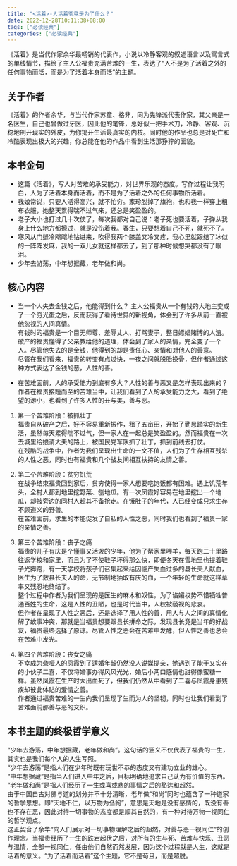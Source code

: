 ```yaml
---
title: "<活着>-人活着究竟是为了什么？"
date: 2022-12-28T10:11:38+08:00
tags: ["必读经典"]
categories: ["必读经典"]
---
```


《活着》是当代作家余华最畅销的代表作，小说以冷静客观的叙述语言以及寓言式的单线情节，描绘了主人公福贵充满苦难的一生，表达了“人不是为了活着之外的任何事物而活，而是为了活着本身而活”的主题。

## 关于作者  
《活着》的作者余华，与当代作家苏童、格非，同为先锋派代表作家，其父亲是一名医生，自己也曾做过牙医，因此他的笔锋，总好似一把手术刀，冷静、客观、沉稳地剖开现实的外皮，为你揭开生活最真实的内核。同时他的作品也总是对死亡和冷酷表现出极大的兴趣，你总能在他的作品中看到生活那狰狞的面貌。  

## 本书金句  
* 这篇《活着》，写人对苦难的承受能力，对世界乐观的态度。写作过程让我明白，人为了活着本身而活着，而不是为了活着之外的任何事物所活着。
* 我娘常说，只要人活得高兴，就不怕穷。家珍脱掉了旗袍，也和我一样穿上粗布衣服，她整天累得喘不过气来，还总是笑盈盈的。
* 老子大小也打过几十次仗了，每次我都对自己说：老子死也要活着，子弹从我身上什么地方都擦过，就是没伤着我。春生，只要想着自己不死，就死不了。
* 寒风从门缝冷飕飕地钻进来，吹得我两个膝盖又冷又疼，我心里就跟结了冰似的一阵阵发麻，我的一双儿女就这样都去了，到了那种时候想哭都没有了眼泪。
* 少年去游荡，中年想掘藏，老年做和尚。

## 核心内容  
* 当一个人失去金钱之后，他能得到什么？
主人公福贵从一个有钱的大地主变成了一个穷光蛋之后，反而获得了看待世界的新视角，体会到了许多从前一直被他忽视的人间真情。  
有钱时的福贵是一个目无师尊、羞辱丈人、打骂妻子，整日嫖娼赌博的人渣。破产的福贵懂得了父亲教给他的道理，体会到了家人的亲情，完全变了一个人。尽管他失去的是金钱，他得到的却是责任心、亲情和对他人的善意。  
尽管在我们看来，福贵的转变有点过快，一夜之间就脱胎换骨，但作者通过这种方式表达了金钱的恶，人性的善。  

* 在苦难面前，人的承受能力到底有多大？人性的善与恶又是怎样表现出来的？  
作者在福贵接踵而至的苦难当中，让我们看到了人的承受能力之大，看到了绝望的渺小，也看到了许多人性的丑与美，善与恶。

1. 第一个苦难阶段：被抓壮丁  
福贵自从破产之后，好不容易重新振作，租了五亩田，开始了勤恳踏实的新生活，虽然每天累得喘不过气，但一家人在一起总是笑盈盈的。然而福贵在一次去城里给娘请大夫的路上，被国民党军队抓了壮丁，抓到前线去打仗。  
在残酷的战争中，作者为我们呈现出生命的一文不值，人们为了生存相互残杀的人性之恶，同时也有福贵和几个战友间相互扶持的友情之善。

2. 第二个苦难阶段：贫穷饥荒  
在战争结束福贵回到家后，贫穷使得一家人想要吃饱饭都有困难。遇上饥荒年头，全村人都到地里挖野菜、刨地瓜。有一次凤霞好容易在地里挖出一个地瓜，却被旁边的同村人趁其不备抢走。在饿肚子的年代，人已经变成只求生存不顾道义的野兽。  
在苦难面前，求生的本能促发了自私的人性之恶，同时我们也看到了福贵一家的亲情之善。  

3. 第三个苦难阶段：丧子之痛  
福贵的儿子有庆是个懂事又活泼的少年，他为了帮家里喂羊，每天跑二十里路往返学校和家里，而且为了不使鞋子坏得那么快，即便冬天在雪地里也提着鞋子光脚跑，有一天学校将孩子们召集起来给因临产失血过多的县长夫人献血，医生为了救县长夫人的命，无节制地抽取有庆的血，一个年轻的生命就这样草率又残忍地终结了。  
整个过程中作者为我们呈现的是医生的麻木和奴性，为了谄媚权势不惜牺牲普通百姓的生命，这是人性的丑陋，也是时代当中，人权被藐视的悲哀。  
但作者在呈现了人性之恶后，还是选择了用人性的善，用人与人之间的真情化解了故事冲突，那就是当福贵想要跟县长拼命之际，发现县长竟是当年的好战友，福贵最终选择了原谅。尽管人性之恶会在苦难中发酵，但人性之善也总会在苦难中发光。  

4. 第四个苦难阶段：丧女之痛  
不幸成为聋哑人的凤霞到了适婚年龄仍然没人说媒提亲，她遇到了能干又实在的小伙子二喜，不仅将婚事办得风风光光，婚后小两口感情也甜得像蜜糖一样。虽然凤霞在生产时大出血死了，但我们仍然从中看到了二喜与凤霞身患残疾却彼此体贴的爱情之善。  
作者通过福贵苦难的一生向我们呈现了生而为人的坚韧，同时也让我们看到了苦难面前那善与恶的交织。  

## 本书主题的终极哲学意义  
“少年去游荡，中年想掘藏，老年做和尚”。这句话的涵义不仅代表了福贵的一生，其实也是我们每个人的人生写照。  
“少年去游荡”是指人们在少年时既有玩世不恭的态度又有建功立业的雄心。  
“中年想掘藏”是指当人们进入中年之后，目标明确地追求自己认为有价值的东西。  
“老年做和尚”是指人们经历了一生或喜或悲的事情之后的豁达和超然。  
由于中国自古对佛与道的划分并不十分清晰，老年做“和尚”同时也蕴含了一种道家的哲学思想。即“天地不仁，以万物为刍狗”，意思是天地是没有感情的，既没有善也不存在恶，因此对待一切事物的态度都是顺其自然的，有一种对待万物一视同仁的哲学观点。  
这正契合了余华“向人们展示对一切事物理解之后的超然，对善与恶一视同仁”的创作理念。当福贵经历了一生的跌宕起伏之后，对所有的生与死、苦难与快乐、丑恶与温情，全部一视同仁，任由他们自然而然发展，因为这个过程就是人生，这就是活着的意义。“为了活着而活着”这个主题，它不是苟且，而是超脱。